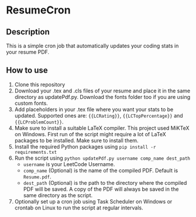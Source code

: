 # ResumeCron

## Description
This is a simple cron job that automatically updates your coding stats in your resume PDF.

## How to use
1. Clone this repository
2. Download your .tex and .cls files of your resume and place it in the same directory as updatePdf.py. Download the fonts folder too if you are using custom fonts.
4. Add placeholders in your .tex file where you want your stats to be updated. Supported ones are:
`{{LCRating}}`, `{{LCTopPercentage}}` and `{{LCProblemCount}}`.
3. Make sure to install a suitable LaTeX compiler. This project used MiKTeX on Windows. First run of the script might require a lot of LaTeX packages to be installed. Make sure to install them.
4. Install the required Python packages using `pip install -r requirements.txt`
4. Run the script using `python updatePdf.py username comp_name dest_path`
    - `username` is your LeetCode Username.
    - `comp_name` (Optional) is the name of the compiled PDF. Default is `Resume.pdf`.
    - `dest_path` (Optional) is the path to the directory where the compiled PDF will be saved. A copy of the PDF will always be saved in the same directory as the script.
5. Optionally set up a cron job using Task Scheduler on Windows or crontab on Linux to run the script at regular intervals.
